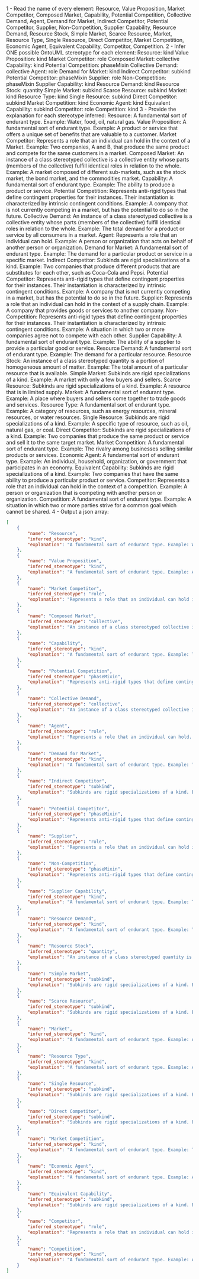 1 - Read the name of every element: Resource, Value Proposition, Market Competitor, Composed Market, Capability, Potential Competition, Collective Demand, Agent, Demand for Market, Indirect Competitor, Potential Competitor, Supplier, Non-Competition, Supplier Capability, Resource Demand, Resource Stock, Simple Market, Scarce Resource, Market, Resource Type, Single Resource, Direct Competitor, Market Competition, Economic Agent, Equivalent Capability, Competitor, Competition.
2 - Infer ONE possible OntoUML stereotype for each element:
    Resource: kind
    Value Proposition: kind
    Market Competitor: role
    Composed Market: collective
    Capability: kind
    Potential Competition: phaseMixin
    Collective Demand: collective
    Agent: role
    Demand for Market: kind
    Indirect Competitor: subkind
    Potential Competitor: phaseMixin
    Supplier: role
    Non-Competition: phaseMixin
    Supplier Capability: kind
    Resource Demand: kind
    Resource Stock: quantity
    Simple Market: subkind
    Scarce Resource: subkind
    Market: kind
    Resource Type: kind
    Single Resource: subkind
    Direct Competitor: subkind
    Market Competition: kind
    Economic Agent: kind
    Equivalent Capability: subkind
    Competitor: role
    Competition: kind
3 - Provide the explanation for each stereotype inferred:
    Resource: A fundamental sort of endurant type. Example: Water, food, oil, natural gas.
    Value Proposition: A fundamental sort of endurant type. Example: A product or service that offers a unique set of benefits that are valuable to a customer. 
    Market Competitor:  Represents a role that an individual can hold in the context of a Market. Example: Two companies, A and B, that produce the same product and compete for the same customers in a market. 
    Composed Market: An instance of a class stereotyped collective is a collective entity whose parts (members of the collective) fulfill identical roles in relation to the whole. Example: A market composed of different sub-markets, such as the stock market, the bond market, and the commodities market.
    Capability: A fundamental sort of endurant type. Example: The ability to produce a product or service.
    Potential Competition: Represents anti-rigid types that define contingent properties for their instances. Their instantiation is characterized by intrinsic contingent conditions. Example: A company that is not currently competing in a market, but has the potential to do so in the future.
    Collective Demand: An instance of a class stereotyped collective is a collective entity whose parts (members of the collective) fulfill identical roles in relation to the whole. Example: The total demand for a product or service by all consumers in a market.
    Agent: Represents a role that an individual can hold. Example: A person or organization that acts on behalf of another person or organization.
    Demand for Market: A fundamental sort of endurant type. Example: The demand for a particular product or service in a specific market.
    Indirect Competitor: Subkinds are rigid specializations of a kind. Example: Two companies that produce different products that are substitutes for each other, such as Coca-Cola and Pepsi.
    Potential Competitor: Represents anti-rigid types that define contingent properties for their instances. Their instantiation is characterized by intrinsic contingent conditions. Example: A company that is not currently competing in a market, but has the potential to do so in the future.
    Supplier: Represents a role that an individual can hold in the context of a supply chain. Example: A company that provides goods or services to another company.
    Non-Competition: Represents anti-rigid types that define contingent properties for their instances. Their instantiation is characterized by intrinsic contingent conditions. Example: A situation in which two or more companies agree not to compete with each other.
    Supplier Capability: A fundamental sort of endurant type. Example: The ability of a supplier to provide a particular good or service.
    Resource Demand: A fundamental sort of endurant type. Example: The demand for a particular resource.
    Resource Stock: An instance of a class stereotyped quantity is a portion of homogeneous amount of matter. Example: The total amount of a particular resource that is available.
    Simple Market: Subkinds are rigid specializations of a kind. Example: A market with only a few buyers and sellers.
    Scarce Resource: Subkinds are rigid specializations of a kind. Example: A resource that is in limited supply.
    Market: A fundamental sort of endurant type. Example: A place where buyers and sellers come together to trade goods and services.
    Resource Type: A fundamental sort of endurant type. Example: A category of resources, such as energy resources, mineral resources, or water resources.
    Single Resource: Subkinds are rigid specializations of a kind. Example: A specific type of resource, such as oil, natural gas, or coal.
    Direct Competitor: Subkinds are rigid specializations of a kind. Example: Two companies that produce the same product or service and sell it to the same target market.
    Market Competition: A fundamental sort of endurant type. Example: The rivalry among businesses selling similar products or services.
    Economic Agent: A fundamental sort of endurant type. Example: An individual, household, organization, or government that participates in an economy. 
    Equivalent Capability: Subkinds are rigid specializations of a kind. Example: Two companies that have the same ability to produce a particular product or service.
    Competitor: Represents a role that an individual can hold in the context of a competition. Example: A person or organization that is competing with another person or organization. 
    Competition: A fundamental sort of endurant type. Example: A situation in which two or more parties strive for a common goal which cannot be shared. 
4 - Output a json array:
```json
[
    {
        "name": "Resource",
        "inferred_stereotype": "kind",
        "explanation": "A fundamental sort of endurant type. Example: Water, food, oil, natural gas."
    },
    {
        "name": "Value Proposition",
        "inferred_stereotype": "kind",
        "explanation": "A fundamental sort of endurant type. Example: A product or service that offers a unique set of benefits that are valuable to a customer."
    },
    {
        "name": "Market Competitor",
        "inferred_stereotype": "role",
        "explanation": "Represents a role that an individual can hold in the context of a Market. Example: Two companies, A and B, that produce the same product and compete for the same customers in a market."
    },
    {
        "name": "Composed Market",
        "inferred_stereotype": "collective",
        "explanation": "An instance of a class stereotyped collective is a collective entity whose parts (members of the collective) fulfill identical roles in relation to the whole. Example: A market composed of different sub-markets, such as the stock market, the bond market, and the commodities market."
    },
    {
        "name": "Capability",
        "inferred_stereotype": "kind",
        "explanation": "A fundamental sort of endurant type. Example: The ability to produce a product or service."
    },
    {
        "name": "Potential Competition",
        "inferred_stereotype": "phaseMixin",
        "explanation": "Represents anti-rigid types that define contingent properties for their instances. Their instantiation is characterized by intrinsic contingent conditions. Example: A company that is not currently competing in a market, but has the potential to do so in the future."
    },
    {
        "name": "Collective Demand",
        "inferred_stereotype": "collective",
        "explanation": "An instance of a class stereotyped collective is a collective entity whose parts (members of the collective) fulfill identical roles in relation to the whole. Example: The total demand for a product or service by all consumers in a market."
    },
    {
        "name": "Agent",
        "inferred_stereotype": "role",
        "explanation": "Represents a role that an individual can hold. Example: A person or organization that acts on behalf of another person or organization."
    },
    {
        "name": "Demand for Market",
        "inferred_stereotype": "kind",
        "explanation": "A fundamental sort of endurant type. Example: The demand for a particular product or service in a specific market."
    },
    {
        "name": "Indirect Competitor",
        "inferred_stereotype": "subkind",
        "explanation": "Subkinds are rigid specializations of a kind. Example: Two companies that produce different products that are substitutes for each other, such as Coca-Cola and Pepsi."
    },
    {
        "name": "Potential Competitor",
        "inferred_stereotype": "phaseMixin",
        "explanation": "Represents anti-rigid types that define contingent properties for their instances. Their instantiation is characterized by intrinsic contingent conditions. Example: A company that is not currently competing in a market, but has the potential to do so in the future."
    },
    {
        "name": "Supplier",
        "inferred_stereotype": "role",
        "explanation": "Represents a role that an individual can hold in the context of a supply chain. Example: A company that provides goods or services to another company."
    },
    {
        "name": "Non-Competition",
        "inferred_stereotype": "phaseMixin",
        "explanation": "Represents anti-rigid types that define contingent properties for their instances. Their instantiation is characterized by intrinsic contingent conditions. Example: A situation in which two or more companies agree not to compete with each other."
    },
    {
        "name": "Supplier Capability",
        "inferred_stereotype": "kind",
        "explanation": "A fundamental sort of endurant type. Example: The ability of a supplier to provide a particular good or service."
    },
    {
        "name": "Resource Demand",
        "inferred_stereotype": "kind",
        "explanation": "A fundamental sort of endurant type. Example: The demand for a particular resource."
    },
    {
        "name": "Resource Stock",
        "inferred_stereotype": "quantity",
        "explanation": "An instance of a class stereotyped quantity is a portion of homogeneous amount of matter. Example: The total amount of a particular resource that is available."
    },
    {
        "name": "Simple Market",
        "inferred_stereotype": "subkind",
        "explanation": "Subkinds are rigid specializations of a kind. Example: A market with only a few buyers and sellers."
    },
    {
        "name": "Scarce Resource",
        "inferred_stereotype": "subkind",
        "explanation": "Subkinds are rigid specializations of a kind. Example: A resource that is in limited supply."
    },
    {
        "name": "Market",
        "inferred_stereotype": "kind",
        "explanation": "A fundamental sort of endurant type. Example: A place where buyers and sellers come together to trade goods and services."
    },
    {
        "name": "Resource Type",
        "inferred_stereotype": "kind",
        "explanation": "A fundamental sort of endurant type. Example: A category of resources, such as energy resources, mineral resources, or water resources."
    },
    {
        "name": "Single Resource",
        "inferred_stereotype": "subkind",
        "explanation": "Subkinds are rigid specializations of a kind. Example: A specific type of resource, such as oil, natural gas, or coal."
    },
    {
        "name": "Direct Competitor",
        "inferred_stereotype": "subkind",
        "explanation": "Subkinds are rigid specializations of a kind. Example: Two companies that produce the same product or service and sell it to the same target market."
    },
    {
        "name": "Market Competition",
        "inferred_stereotype": "kind",
        "explanation": "A fundamental sort of endurant type. Example: The rivalry among businesses selling similar products or services."
    },
    {
        "name": "Economic Agent",
        "inferred_stereotype": "kind",
        "explanation": "A fundamental sort of endurant type. Example: An individual, household, organization, or government that participates in an economy."
    },
    {
        "name": "Equivalent Capability",
        "inferred_stereotype": "subkind",
        "explanation": "Subkinds are rigid specializations of a kind. Example: Two companies that have the same ability to produce a particular product or service."
    },
    {
        "name": "Competitor",
        "inferred_stereotype": "role",
        "explanation": "Represents a role that an individual can hold in the context of a competition. Example: A person or organization that is competing with another person or organization."
    },
    {
        "name": "Competition",
        "inferred_stereotype": "kind",
        "explanation": "A fundamental sort of endurant type. Example: A situation in which two or more parties strive for a common goal which cannot be shared."
    }
]
```